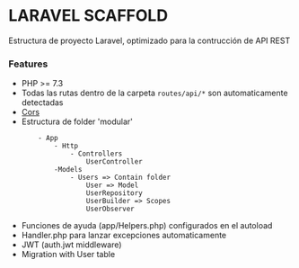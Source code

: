 # LARAVEL SCAFFOLD

Estructura de proyecto Laravel, optimizado para la contrucción de API REST

### Features

- PHP >= 7.3
- Todas las rutas dentro de la carpeta `routes/api/*` son automaticamente detectadas
- [Cors](https://github.com/fruitcake/laravel-cors)
- Estructura de folder 'modular'
  ```
      - App
          - Http
              - Controllers
                  UserController
          -Models
              - Users => Contain folder
                  User => Model
                  UserRepository
                  UserBuilder => Scopes
                  UserObserver
  ```
- Funciones de ayuda (app/Helpers.php) configurados en el autoload
- Handler.php para lanzar excepciones automaticamente
- JWT (auth.jwt middleware)
- Migration with User table
